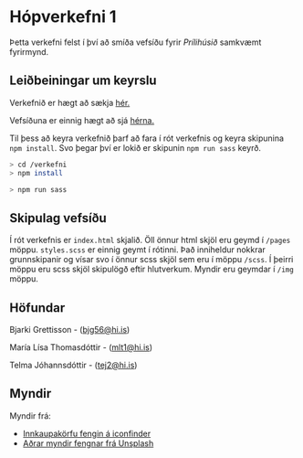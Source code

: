 
# Hópverkefni 1

Þetta verkefni felst í því að smíða vefsíðu fyrir _Prílihúsið_ samkvæmt fyrirmynd.


## Leiðbeiningar um keyrslu

Verkefnið er hægt að sækja [hér.](https://github.com/marialisath/Hopverkefni1)

Vefsíðuna er einnig hægt að sjá [hérna.](https://notendur.hi.is/bjg56/vefforritun/hopverkefni-1)

Til þess að keyra verkefnið þarf að fara í rót verkefnis og keyra skipunina `npm install`.
Svo þegar því er lokið er skipunin `npm run sass` keyrð.

```bash
> cd /verkefni
> npm install

> npm run sass
```

## Skipulag vefsíðu

Í rót verkefnis er `index.html` skjalið. Öll önnur html skjöl eru geymd í `/pages` möppu.
`styles.scss` er einnig geymt í rótinni. Það inniheldur nokkrar grunnskipanir og vísar svo í önnur scss skjöl sem eru í möppu `/scss`. Í þeirri möppu eru scss skjöl skipulögð eftir hlutverkum. Myndir eru geymdar í `/img` möppu.

## Höfundar 
Bjarki Grettisson             -       (bjg56@hi.is)

María Lísa Thomasdóttir       -       (mlt1@hi.is)    

Telma Jóhannsdóttir           -       (tej2@hi.is)


## Myndir

Myndir frá:

* [Innkaupakörfu fengin á iconfinder](https://www.iconfinder.com/icons/216460/cart_icon)
* [Aðrar myndir fengnar frá Unsplash](https://unsplash.com/photos/N4QTBfNQ8Nk)

